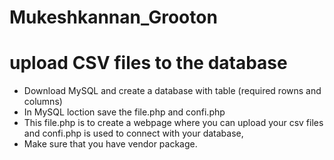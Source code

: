# Mukeshkannan_Grooton
# upload CSV files to the database

* Download MySQL and create a database with table (required rowns and columns)
* In MySQL loction save the file.php and confi.php
* This file.php is to create a webpage where you can upload your csv files and confi.php is used to connect with your database,
* Make sure that you have vendor package. 
